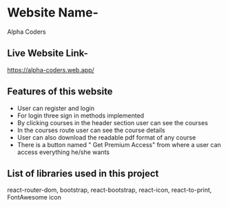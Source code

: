 # Website Name-

Alpha Coders

## Live Website Link-

https://alpha-coders.web.app/

## Features of this website

* User can register and login 
* For login three sign in methods implemented
* By clicking courses in the header section user can see the courses
* In the courses route user can see the course details
* User can also download the readable pdf format of any course
* There is a button named " Get Premium Access" from where a user can access everything he/she wants 

## List of libraries used in this project

react-router-dom, bootstrap, react-bootstrap, react-icon, react-to-print, FontAwesome icon